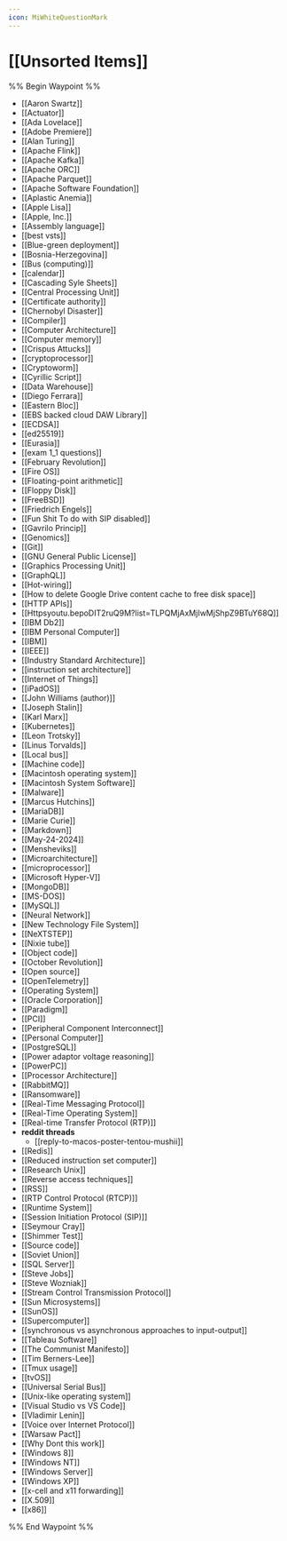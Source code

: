 ```yaml
---
icon: MiWhiteQuestionMark
---
```

# [[Unsorted Items]]
%% Begin Waypoint %%
- [[Aaron Swartz]]
- [[Actuator]]
- [[Ada Lovelace]]
- [[Adobe Premiere]]
- [[Alan Turing]]
- [[Apache Flink]]
- [[Apache Kafka]]
- [[Apache ORC]]
- [[Apache Parquet]]
- [[Apache Software Foundation]]
- [[Aplastic Anemia]]
- [[Apple Lisa]]
- [[Apple, Inc.]]
- [[Assembly language]]
- [[best vsts]]
- [[Blue-green deployment]]
- [[Bosnia-Herzegovina]]
- [[Bus (computing)]]
- [[calendar]]
- [[Cascading Syle Sheets]]
- [[Central Processing Unit]]
- [[Certificate authority]]
- [[Chernobyl Disaster]]
- [[Compiler]]
- [[Computer Architecture]]
- [[Computer memory]]
- [[Crispus Attucks]]
- [[cryptoprocessor]]
- [[Cryptoworm]]
- [[Cyrillic Script]]
- [[Data Warehouse]]
- [[Diego Ferrara]]
- [[Eastern Bloc]]
- [[EBS backed cloud DAW Library]]
- [[ECDSA]]
- [[ed25519]]
- [[Eurasia]]
- [[exam 1_1 questions]]
- [[February Revolution]]
- [[Fire OS]]
- [[Floating-point arithmetic]]
- [[Floppy Disk]]
- [[FreeBSD]]
- [[Friedrich Engels]]
- [[Fun Shit To do with SIP disabled]]
- [[Gavrilo Princip]]
- [[Genomics]]
- [[Git]]
- [[GNU General Public License]]
- [[Graphics Processing Unit]]
- [[GraphQL]]
- [[Hot-wiring]]
- [[How to delete Google Drive content cache to free disk space]]
- [[HTTP APIs]]
- [[Httpsyoutu.bepoDIT2ruQ9M?list=TLPQMjAxMjIwMjShpZ9BTuY68Q]]
- [[IBM Db2]]
- [[IBM Personal Computer]]
- [[IBM]]
- [[IEEE]]
- [[Industry Standard Architecture]]
- [[instruction set architecture]]
- [[Internet of Things]]
- [[iPadOS]]
- [[John Williams (author)]]
- [[Joseph Stalin]]
- [[Karl Marx]]
- [[Kubernetes]]
- [[Leon Trotsky]]
- [[Linus Torvalds]]
- [[Local bus]]
- [[Machine code]]
- [[Macintosh operating system]]
- [[Macintosh System Software]]
- [[Malware]]
- [[Marcus Hutchins]]
- [[MariaDB]]
- [[Marie Curie]]
- [[Markdown]]
- [[May-24-2024]]
- [[Mensheviks]]
- [[Microarchitecture]]
- [[microprocessor]]
- [[Microsoft Hyper-V]]
- [[MongoDB]]
- [[MS-DOS]]
- [[MySQL]]
- [[Neural Network]]
- [[New Technology File System]]
- [[NeXTSTEP]]
- [[Nixie tube]]
- [[Object code]]
- [[October Revolution]]
- [[Open source]]
- [[OpenTelemetry]]
- [[Operating System]]
- [[Oracle Corporation]]
- [[Paradigm]]
- [[PCI]]
- [[Peripheral Component Interconnect]]
- [[Personal Computer]]
- [[PostgreSQL]]
- [[Power adaptor voltage reasoning]]
- [[PowerPC]]
- [[Processor Architecture]]
- [[RabbitMQ]]
- [[Ransomware]]
- [[Real-Time Messaging Protocol]]
- [[Real-Time Operating System]]
- [[Real-time Transfer Protocol (RTP)]]
- **reddit threads**
	- [[reply-to-macos-poster-tentou-mushii]]
- [[Redis]]
- [[Reduced instruction set computer]]
- [[Research Unix]]
- [[Reverse access techniques]]
- [[RSS]]
- [[RTP Control Protocol (RTCP)]]
- [[Runtime System]]
- [[Session Initiation Protocol (SIP)]]
- [[Seymour Cray]]
- [[Shimmer Test]]
- [[Source code]]
- [[Soviet Union]]
- [[SQL Server]]
- [[Steve Jobs]]
- [[Steve Wozniak]]
- [[Stream Control Transmission Protocol]]
- [[Sun Microsystems]]
- [[SunOS]]
- [[Supercomputer]]
- [[synchronous vs asynchronous approaches to input-output]]
- [[Tableau Software]]
- [[The Communist Manifesto]]
- [[Tim Berners-Lee]]
- [[Tmux usage]]
- [[tvOS]]
- [[Universal Serial Bus]]
- [[Unix-like operating system]]
- [[Visual Studio vs VS Code]]
- [[Vladimir Lenin]]
- [[Voice over Internet Protocol]]
- [[Warsaw Pact]]
- [[Why Dont this work]]
- [[Windows 8]]
- [[Windows NT]]
- [[Windows Server]]
- [[Windows XP]]
- [[x-cell and x11 forwarding]]
- [[X.509]]
- [[x86]]

%% End Waypoint %%

